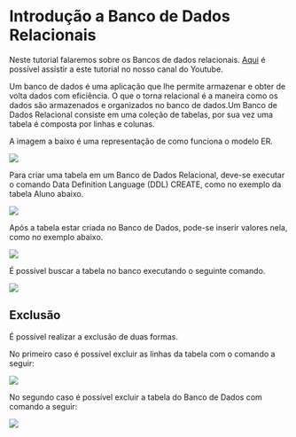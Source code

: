 # Introdução a Banco de Dados Relacionais

Neste tutorial falaremos sobre os Bancos de dados relacionais. [Aqui](https://youtu.be/gzm3P-qnsV0) é possível assistir a este tutorial no nosso canal do Youtube.

Um banco de dados é uma aplicação que lhe permite armazenar e obter de volta dados com eficiência. O que o torna relacional é a maneira como os dados são armazenados e organizados no banco de dados.Um Banco de Dados Relacional consiste em uma coleção de tabelas, por sua vez uma tabela é composta por linhas e colunas.  

A imagem a baixo é uma representação de como funciona o modelo ER.

![](https://github.com/ciencia-de-dados-pratica/GEAM-basico/blob/master/2020/Bruno-Introdu%C3%A7%C3%A3o-Bancos-de-Dados-Relacionais/Imagens/Modelo-E-R.jpg)    

Para criar uma tabela em um Banco de Dados Relacional, deve-se executar o comando Data Definition Language (DDL) CREATE, como  no exemplo da tabela Aluno abaixo.  

![](https://github.com/ciencia-de-dados-pratica/GEAM-basico/blob/master/2020/Bruno-Introdu%C3%A7%C3%A3o-Bancos-de-Dados-Relacionais/Imagens/Imagem%201.png)  
   
Após a tabela estar criada no Banco de Dados, pode-se inserir valores nela, como no exemplo abaixo.  

![](https://github.com/ciencia-de-dados-pratica/GEAM-basico/blob/master/2020/Bruno-Introdu%C3%A7%C3%A3o-Bancos-de-Dados-Relacionais/Imagens/Imagem%202.png) 

É possível buscar a tabela no banco executando o seguinte comando.  

![](https://github.com/ciencia-de-dados-pratica/GEAM-basico/blob/master/2020/Bruno-Introdu%C3%A7%C3%A3o-Bancos-de-Dados-Relacionais/Imagens/Imagem%203.png)  

## Exclusão

É possível realizar a exclusão de duas formas.  

No primeiro caso é possível excluir as linhas da tabela com o comando a seguir:  

![](https://github.com/ciencia-de-dados-pratica/GEAM-basico/blob/master/2020/Bruno-Introdu%C3%A7%C3%A3o-Bancos-de-Dados-Relacionais/Imagens/Imagem%204.png)  

No segundo caso é possível excluir a tabela do Banco de Dados com comando a seguir:  

![](https://github.com/ciencia-de-dados-pratica/GEAM-basico/blob/master/2020/Bruno-Introdu%C3%A7%C3%A3o-Bancos-de-Dados-Relacionais/Imagens/Imagem%205.png) 
